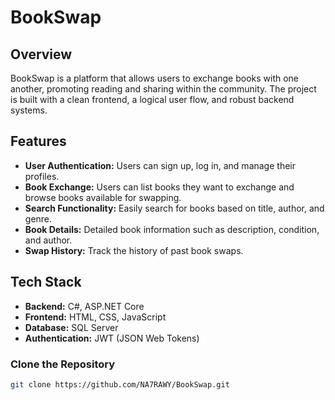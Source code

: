# BookSwap

## Overview
BookSwap is a platform that allows users to exchange books with one another, promoting reading and sharing within the community. The project is built with a clean frontend, a logical user flow, and robust backend systems.

## Features
- **User Authentication:** Users can sign up, log in, and manage their profiles.
- **Book Exchange:** Users can list books they want to exchange and browse books available for swapping.
- **Search Functionality:** Easily search for books based on title, author, and genre.
- **Book Details:** Detailed book information such as description, condition, and author.
- **Swap History:** Track the history of past book swaps.

## Tech Stack
- **Backend:** C#, ASP.NET Core
- **Frontend:** HTML, CSS, JavaScript
- **Database:** SQL Server
- **Authentication:** JWT (JSON Web Tokens)

### Clone the Repository
```bash
git clone https://github.com/NA7RAWY/BookSwap.git
